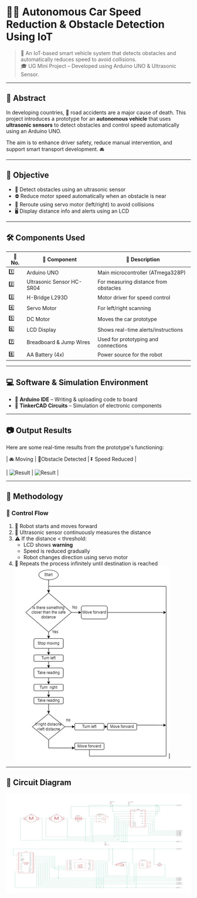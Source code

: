 # 🚗💡 Autonomous Car Speed Reduction & Obstacle Detection Using IoT

> 🔧 An IoT-based smart vehicle system that detects obstacles and automatically reduces speed to avoid collisions.  
🎓 UG Mini Project – Developed using Arduino UNO & Ultrasonic Sensor.

---

## 🧠 Abstract

In developing countries, 🚧 road accidents are a major cause of death. This project introduces a prototype for an **autonomous vehicle** that uses **ultrasonic sensors** to detect obstacles and control speed automatically using an Arduino UNO.

The aim is to enhance driver safety, reduce manual intervention, and support smart transport development. 🚘

---

## 🎯 Objective

- 📡 Detect obstacles using an ultrasonic sensor  
- ⛔ Reduce motor speed automatically when an obstacle is near  
- 🔁 Reroute using servo motor (left/right) to avoid collisions  
- 🖥️ Display distance info and alerts using an LCD  

---

## 🛠️ Components Used

| 🔢 No. | 🔧 Component              | 📄 Description                                  |
|--------|---------------------------|--------------------------------------------------|
| 1️⃣     | Arduino UNO               | Main microcontroller (ATmega328P)               |
| 2️⃣     | Ultrasonic Sensor HC-SR04 | For measuring distance from obstacles           |
| 3️⃣     | H-Bridge L293D            | Motor driver for speed control                  |
| 4️⃣     | Servo Motor               | For left/right scanning                         |
| 5️⃣     | DC Motor                  | Moves the car prototype                         |
| 6️⃣     | LCD Display               | Shows real-time alerts/instructions             |
| 7️⃣     | Breadboard & Jump Wires   | Used for prototyping and connections            |
| 8️⃣     | AA Battery (4x)           | Power source for the robot                      |

---

## 💻 Software & Simulation Environment

- 🧠 **Arduino IDE** – Writing & uploading code to board  
- 🧪 **TinkerCAD Circuits** – Simulation of electronic components

---

## 📷 Output Results

Here are some real-time results from the prototype's functioning:

| 🚘 Moving | 📍Obstacle Detected | ⏬ Speed Reduced |

| ![Result](result_iot_proj/result_1.jpg) | ![Result](result_iot_proj/result_2.jpg) |

---

## 🔁 Methodology

### 🔄 Control Flow

1. 🏁 Robot starts and moves forward  
2. 📏 Ultrasonic sensor continuously measures the distance  
3. ⚠️ If the distance < threshold:
   - LCD shows **warning**
   - Speed is reduced gradually  
   - Robot changes direction using servo motor
4. 🔁 Repeats the process infinitely until destination is reached
![Circuit Diagram](control_flow.jpg)
---

## 📐 Circuit Diagram

![Circuit Diagram](circuit_diagram.jpg)
